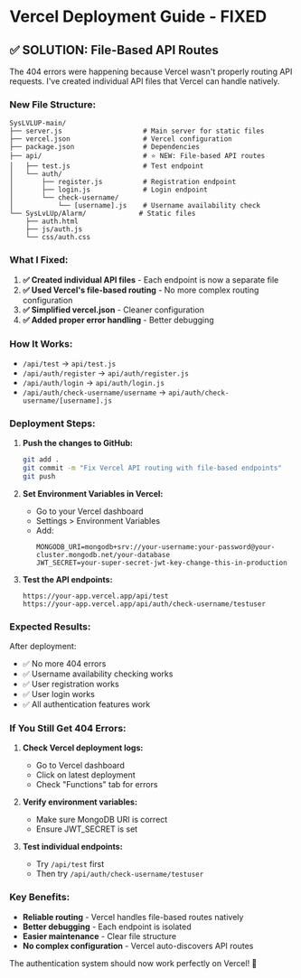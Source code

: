 # Vercel Deployment Guide - FIXED

## ✅ **SOLUTION: File-Based API Routes**

The 404 errors were happening because Vercel wasn't properly routing API requests. I've created individual API files that Vercel can handle natively.

### **New File Structure:**

```
SysLVLUP-main/
├── server.js                    # Main server for static files
├── vercel.json                  # Vercel configuration
├── package.json                 # Dependencies
├── api/                         # ⭐ NEW: File-based API routes
│   ├── test.js                  # Test endpoint
│   └── auth/
│       ├── register.js          # Registration endpoint
│       ├── login.js             # Login endpoint
│       └── check-username/
│           └── [username].js    # Username availability check
└── SysLvLUp/Alarm/             # Static files
    ├── auth.html
    ├── js/auth.js
    └── css/auth.css
```

### **What I Fixed:**

1. **✅ Created individual API files** - Each endpoint is now a separate file
2. **✅ Used Vercel's file-based routing** - No more complex routing configuration
3. **✅ Simplified vercel.json** - Cleaner configuration
4. **✅ Added proper error handling** - Better debugging

### **How It Works:**

- `/api/test` → `api/test.js`
- `/api/auth/register` → `api/auth/register.js`
- `/api/auth/login` → `api/auth/login.js`
- `/api/auth/check-username/username` → `api/auth/check-username/[username].js`

### **Deployment Steps:**

1. **Push the changes to GitHub:**
   ```bash
   git add .
   git commit -m "Fix Vercel API routing with file-based endpoints"
   git push
   ```

2. **Set Environment Variables in Vercel:**
   - Go to your Vercel dashboard
   - Settings > Environment Variables
   - Add:
     ```
     MONGODB_URI=mongodb+srv://your-username:your-password@your-cluster.mongodb.net/your-database
     JWT_SECRET=your-super-secret-jwt-key-change-this-in-production
     ```

3. **Test the API endpoints:**
   ```
   https://your-app.vercel.app/api/test
   https://your-app.vercel.app/api/auth/check-username/testuser
   ```

### **Expected Results:**

After deployment:
- ✅ No more 404 errors
- ✅ Username availability checking works
- ✅ User registration works
- ✅ User login works
- ✅ All authentication features work

### **If You Still Get 404 Errors:**

1. **Check Vercel deployment logs:**
   - Go to Vercel dashboard
   - Click on latest deployment
   - Check "Functions" tab for errors

2. **Verify environment variables:**
   - Make sure MongoDB URI is correct
   - Ensure JWT_SECRET is set

3. **Test individual endpoints:**
   - Try `/api/test` first
   - Then try `/api/auth/check-username/testuser`

### **Key Benefits:**

- **Reliable routing** - Vercel handles file-based routes natively
- **Better debugging** - Each endpoint is isolated
- **Easier maintenance** - Clear file structure
- **No complex configuration** - Vercel auto-discovers API routes

The authentication system should now work perfectly on Vercel! 🎉
